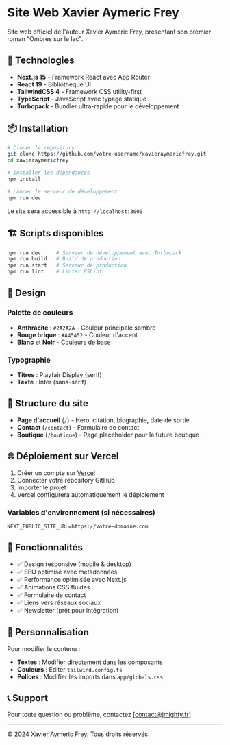 # Site Web Xavier Aymeric Frey

Site web officiel de l'auteur Xavier Aymeric Frey, présentant son premier roman "Ombres sur le lac".

## 🚀 Technologies

- **Next.js 15** - Framework React avec App Router
- **React 19** - Bibliothèque UI
- **TailwindCSS 4** - Framework CSS utility-first
- **TypeScript** - JavaScript avec typage statique
- **Turbopack** - Bundler ultra-rapide pour le développement

## 📦 Installation

```bash
# Cloner le repository
git clone https://github.com/votre-username/xavieraymericfrey.git
cd xavieraymericfrey

# Installer les dépendances
npm install

# Lancer le serveur de développement
npm run dev
```

Le site sera accessible à `http://localhost:3000`

## 🏗️ Scripts disponibles

```bash
npm run dev     # Serveur de développement avec Turbopack
npm run build   # Build de production
npm run start   # Serveur de production
npm run lint    # Linter ESLint
```

## 🎨 Design

### Palette de couleurs

- **Anthracite** : `#2A2A2A` - Couleur principale sombre
- **Rouge brique** : `#A45A52` - Couleur d'accent
- **Blanc** et **Noir** - Couleurs de base

### Typographie

- **Titres** : Playfair Display (serif)
- **Texte** : Inter (sans-serif)

## 📖 Structure du site

- **Page d'accueil** (`/`) - Hero, citation, biographie, date de sortie
- **Contact** (`/contact`) - Formulaire de contact
- **Boutique** (`/boutique`) - Page placeholder pour la future boutique

## 🌐 Déploiement sur Vercel

1. Créer un compte sur [Vercel](https://vercel.com)
2. Connecter votre repository GitHub
3. Importer le projet
4. Vercel configurera automatiquement le déploiement

### Variables d'environnement (si nécessaires)

```env
NEXT_PUBLIC_SITE_URL=https://votre-domaine.com
```

## 📱 Fonctionnalités

- ✅ Design responsive (mobile & desktop)
- ✅ SEO optimisé avec métadonnées
- ✅ Performance optimisée avec Next.js
- ✅ Animations CSS fluides
- ✅ Formulaire de contact
- ✅ Liens vers réseaux sociaux
- ✅ Newsletter (prêt pour intégration)

## 🔧 Personnalisation

Pour modifier le contenu :

- **Textes** : Modifier directement dans les composants
- **Couleurs** : Éditer `tailwind.config.ts`
- **Polices** : Modifier les imports dans `app/globals.css`

## 📞 Support

Pour toute question ou problème, contactez [contact@jmighty.fr]

---

© 2024 Xavier Aymeric Frey. Tous droits réservés.
